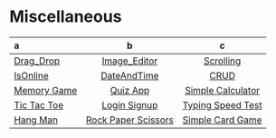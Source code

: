 # Miscellaneous
| a|b|c
| :-- |:--:| :--:|
|  [Drag_Drop](https://TTSE17.github.io/Miscellaneous/Drag%20And%20Drop/Drag_Drop.html)  |  [Image_Editor](https://TTSE17.github.io/Miscellaneous/Image_Editor/Image_Editor.html) | [Scrolling](https://TTSE17.github.io/Miscellaneous/Scrolling/scrolling.html) |
|  [IsOnline](https://TTSE17.github.io/Miscellaneous/isOnline/isOnline.html) |  [DateAndTime](https://TTSE17.github.io/Miscellaneous/DateAndTime/DateAndTime.html)|  [CRUD](https://TTSE17.github.io/Miscellaneous/CRUD/crud.html) |
|  [Memory Game](https://TTSE17.github.io/Miscellaneous/Memory%20Game/Tutorials_8.html) |  [Quiz App](https://TTSE17.github.io/Miscellaneous/Quiz%20App/Quiz_App.html) |  [Simple Calculator](https://TTSE17.github.io/Miscellaneous/Calculator/Calculator.html) |
|  [Tic Tac Toe](https://TTSE17.github.io/Miscellaneous/Tic%20Tac%20Toe/Tic_Tac_Toe.html) | [Login Signup](https://TTSE17.github.io/Miscellaneous/Login_Signup/login_signup.html) | [Typing Speed Test](https://TTSE17.github.io/Miscellaneous/Typing%20Speed%20Test/Typing_Speed_Test.html) | 
[Hang Man](https://TTSE17.github.io/Miscellaneous/HangMan/index.html) |[Rock Paper Scissors](https://TTSE17.github.io/Miscellaneous/Rock%20Paper%20Scissors/index.html) |  [Simple Card Game](https://TTSE17.github.io/Miscellaneous/Simple_Card_Game/index.html)
